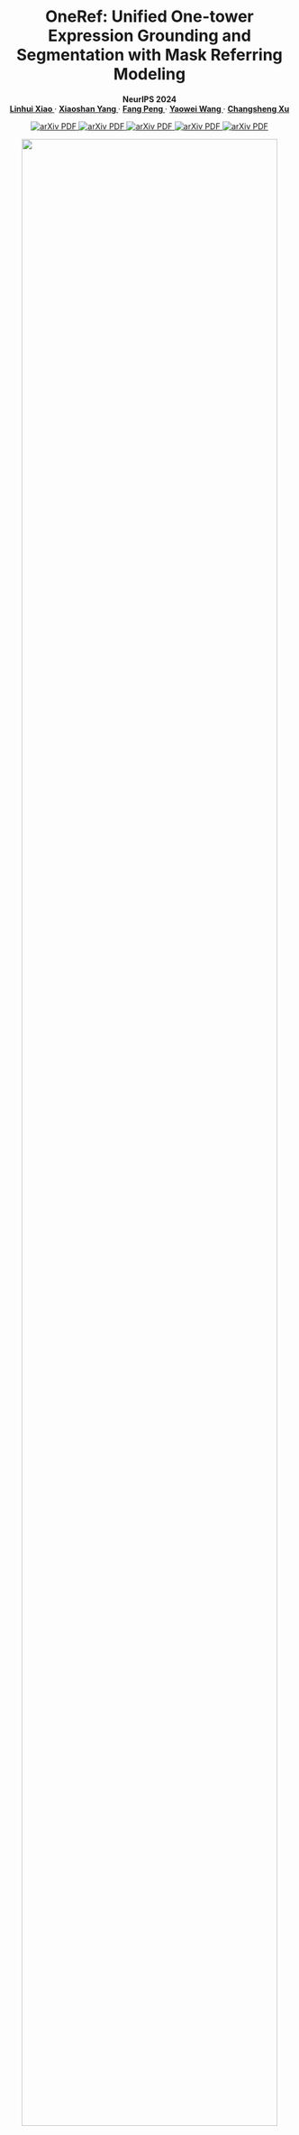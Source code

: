 [//]: # (<br />)
<p align="center"> <h1 align="center">OneRef: Unified One-tower Expression Grounding and Segmentation with Mask Referring Modeling</h1>
  <p align="center">
    <b> NeurIPS 2024 </b>
    <br />
    <a href="https://scholar.google.com.hk/citations?user=4rTE4ogAAAAJ&hl=zh-CN&oi=sra"><strong> Linhui Xiao </strong></a>
    ·
    <a href="https://yangxs.ac.cn/home"><strong>Xiaoshan Yang </strong></a>
    ·
    <a href="https://scholar.google.com.hk/citations?user=HBZ9plsAAAAJ&hl=zh-CN"><strong>Fang Peng </strong></a>
    ·
    <a href="https://scholar.google.com.hk/citations?user=o_DllmIAAAAJ&hl=zh-CN"><strong>Yaowei Wang </strong></a>
    ·
    <a href="https://scholar.google.com.hk/citations?user=hI9NRDkAAAAJ&hl=zh-CN"><strong>Changsheng Xu</strong></a>
  </p>

  <p align="center">
    <a href='https://openreview.net/pdf?id=siPdcro6uD'>
      <img src='https://img.shields.io/badge/NeurIPS PDF-purple' alt='arXiv PDF'>
    </a>
    <a href='https://neurips.cc/virtual/2024/poster/93378'>
      <img src='https://img.shields.io/badge/NeurIPS Paper Homepage-blue' alt='arXiv PDF'>
    </a>
    <a href='https://neurips.cc/media/PosterPDFs/NeurIPS%202024/93378.png?t=1729402553.3015864'>
      <img src='https://img.shields.io/badge/NeurIPS Poster-lightblue' alt='arXiv PDF'>
    </a>
    <a href='https://neurips.cc/media/neurips-2024/Slides/93378_ROahXfO.pdf'>
      <img src='https://img.shields.io/badge/NeurIPS Slides-lightgreen' alt='arXiv PDF'>
    </a>
    <a href='https://arxiv.org/pdf/2410.08021'>
      <img src='https://img.shields.io/badge/arXiv-PDF-green?style=flat&logo=arXiv&logoColor=green' alt='arXiv PDF'>
    </a>
<br />



<p align="center"> <img src='docs/fig1.jpg' align="center" width="95%"> </p>

**<p align="center"> A Comparison between OneRef model and the mainstream REC/RES architectures. </p>**

This repository is the official Pytorch implementation for the paper [**OneRef: Unified One-tower Expression Grounding 
and Segmentation with Mask Referring Modeling**](https://openreview.net/pdf?id=siPdcro6uD) 
([Publication](https://proceedings.neurips.cc/paper_files/paper/2024/file/fcd812a51b8f8d05cfea22e3c9c4b369-Paper-Conference.pdf), 
[Github Code](https://github.com/linhuixiao/OneRef), [HuggingFace model](https://huggingface.co/xiaolinhui/OneRef)), which is an advanced version
of our preliminary work **HiVG** ([Publication](https://dl.acm.org/doi/abs/10.1145/3664647.3681071), [Paper](https://openreview.net/pdf?id=NMMyGy1kKZ), 
[Code](https://github.com/linhuixiao/HiVG)) and **CLIP-VG** ([Publication](https://ieeexplore.ieee.org/abstract/document/10269126),
[Paper](https://arxiv.org/pdf/2305.08685), [Code](https://github.com/linhuixiao/CLIP-VG)). 

If you have any questions, please feel free to open an issue or contact me with emails: <xiaolinhui16@mails.ucas.ac.cn>.
Any kind discussions are welcomed!

**Please leave a <font color='orange'>STAR ⭐</font> if you like this project!**

## News

- :fire: **Update on 2025/07/30:** **All of the code and models have been released!**

  :exclamation: During the code tidying process, some bugs may arise due to changes in variable names. If any issues occur, please raise them in the [issue page](https://github.com/linhuixiao/OneRef/issues), and I will try to resolve them timely.

- :fire: **Update on 2024/12/28: We conducted a Survey of Visual Grounding over the past decade, entitled "Towards Visual Grounding: A Survey" ([Paper](https://arxiv.org/pdf/2412.20206), [Project](https://github.com/linhuixiao/Awesome-Visual-Grounding)), Comments are welcome !!!**
- :fire: **Update on 2024/10/10: Our grounding work **OneRef** ([Paper](https://arxiv.org/abs/2410.08021), [Code](https://github.com/linhuixiao/OneRef), [Model](https://huggingface.co/xiaolinhui/OneRef)) has been accepted by the top conference NeurIPS 2024 !**
- **Update on 2024/07/16:** **Our grounding work HiVG ([Publication](https://dl.acm.org/doi/abs/10.1145/3664647.3681071), [Paper](https://openreview.net/pdf?id=NMMyGy1kKZ), [Code](https://github.com/linhuixiao/HiVG)) has been accepted by the top conference ACM MM 2024 !**
- **Update on 2023/9/25:** **Our grounding work CLIP-VG ([paper](https://ieeexplore.ieee.org/abstract/document/10269126), [Code](https://github.com/linhuixiao/CLIP-VG)) has been accepted by the top journal IEEE Transaction on Multimedia (2023)!** 


## Citation

If you find our work helpful for your research, please consider citing the following BibTeX entry.   

```bibtex
@inproceedings{xiao2024oneref,
  title={OneRef: Unified One-tower Expression Grounding and Segmentation with Mask Referring Modeling},
  author={Xiao, Linhui and Yang, Xiaoshan and Peng, Fang and Wang, Yaowei and Xu, Changsheng},
  booktitle={Proceedings of the 38th International Conference on Neural Information Processing Systems},
  year={2024}
}
```

<h3 align="left">
Links: 
<a href="https://arxiv.org/abs/2410.08021">ArXiv</a>, 
<a href="https://neurips.cc/virtual/2024/poster/93378">NeurIPS 2024</a>,
<a href="https://mp.weixin.qq.com/s/khcNsfFOck67d9ADwId8Rg">论文中文解读</a>
</h3>


## TODO

[//]: # (The code is currently being tidied up, and both the code and model will be made publicly available soon!)

All the code and models for this paper have been released! 

- [x] Release all the checkpoints.
- [x] Release the full model code, training and inference code.


## Contents

1. [Introduction](#introduction)
2. [Usage](#usage)
3. [Results](#results)
4. [Contacts](#contacts)
5. [Acknowledgments](#acknowledgments)


## Highlight

- **(i) We pioneer the application of mask modeling to referring tasks by introducing a novel paradigm called mask referring modeling.** This paradigm
effectively models the referential relation between visual and language. 
- **(ii) Diverging from previous works, we propose a remarkably concise one-tower framework for grounding and referring 
segmentation in a unified modality-shared feature space.** Our model eliminates the commonly used modality 
interaction modules, modality fusion en-/decoders, and special grounding tokens. 
- **(iii) We extensively validate the effectiveness of OneRef in three referring tasks on five datasets.** Our method consistently
surpasses existing approaches and achieves SoTA performance across several settings, providing a
valuable new insights for future grounding and referring segmentation research.


## Introduction

Constrained by the separate encoding of vision and language, existing grounding
and referring segmentation works heavily rely on bulky Transformer-based fusion
en-/decoders and a variety of early-stage interaction technologies. Simultaneously,
the current mask visual language modeling (MVLM) fails to capture the nuanced
referential relationship between image-text in referring tasks. In this paper, we
propose **OneRef, a minimalist referring framework built on the modality-shared
one-tower transformer that unifies the visual and linguistic feature spaces**. To
modeling the referential relationship, we introduce a novel **MVLM paradigm** called
**Mask Referring Modeling (MRefM)**, which encompasses both referring-aware
mask image modeling and referring-aware mask language modeling. Both modules not 
only reconstruct modality-related content but also cross-modal referring
content. Within MRefM, we propose a referring-aware dynamic image masking
strategy that is aware of the referred region rather than relying on fixed ratios
or generic random masking schemes. By leveraging the unified visual language
feature space and incorporating MRefM’s ability to model the referential relations,
our approach enables direct regression of the referring results without resorting
to various complex techniques. Our method consistently surpasses existing approaches
and achieves SoTA performance on both grounding and segmentation
tasks, providing valuable insights for future research.

For more details, please refer to [our paper](https://openreview.net/pdf?id=siPdcro6uD).


## Usage
### Dependencies
- Python 3.9.10
- PyTorch 2.0.1
- timm 0.6.13
- Check [requirements.txt](requirements.txt) for other dependencies. 

Our environment is aligned with Beit-3. Besides, our model is **easy to deploy** in a variety of environments and **has been successfully tested** on multiple pytorch versions.


### Image Data Preparation
1.You can download the images from the original source and place them in your disk folder, such as `$/path_to_image_data`:
- [MS COCO 2014](download_mscoco2014.sh) (for RefCOCO, RefCOCO+, RefCOCOg dataset, almost 13.0GB) 
- [ReferItGame](https://drive.google.com/drive/folders/1D4shieeoKly6FswpdjSpaOrxJQNKTyTv)
- [Flickr30K Entities](http://shannon.cs.illinois.edu/DenotationGraph/#:~:text=make%20face-,Downloads,-Please%20fill%20in)

   We provide a script to download the mscoco2014 dataset, you just need to run the script in terminal with the following command:
   ```
   bash download_mscoco2014.sh
   ```
   Or you can also follow the data preparation of TransVG, which can be found in [GETTING_STARTED.md](https://github.com/djiajunustc/TransVG/blob/main/docs/GETTING_STARTED.md).

Only the image data in these datasets is used, and these image data is easily find in similar repositories of visual grounding work, such as [TransVG](https://github.com/linhuixiao/TransVG) etc. 
Finally, the `$/path_to_image_data` folder will have the following structure:

```angular2html
|-- image_data
   |-- Flickr30k
      |-- flickr30k-images
   |-- other
      |-- images
        |-- mscoco
            |-- images
                |-- train2014
   |-- referit
      |-- images
```
- ```$/path_to_image_data/image_data/Flickr30k/flickr30k-images/```: Image data for the Flickr30K dataset, please download from this [link](http://shannon.cs.illinois.edu/DenotationGraph/#:~:text=make%20face-,Downloads,-Please%20fill%20in). Fill the form and download the images.
- ```$/path_to_image_data/image_data/other/images/```: Image data for RefCOCO/RefCOCO+/RefCOCOg, i.e., mscoco2014. 
- ```$/path_to_image_data/image_data/referit/images/```: Image data for ReferItGame.

## Text-Box Anotations 
The labels in the fully supervised scenario is consistent with previous works such as [CLIP-VG](https://github.com/linhuixiao/CLIP-VG).

:star: As we need to conduct pre-training with mixed datasets, we have shuffled the order of the datasets and unified 
some of the dataset formats. You need to download our text annotation files from the [HuggingFace homepage](https://huggingface.co/xiaolinhui/OneRef/tree/main/text_box_annotation).

### Fully supervised setting
<table>
    <tr> <!-- line 3 -->
    <th style="text-align:center" > Datasets </th>
    <th style="text-align:center" > RefCOCO </th>
    <th style="text-align:center" > RefCOCO+ </th>
    <th style="text-align:center" > RefCOCOg-g </th>
    <th style="text-align:center" > RefCOCOg-u </th>
    <th style="text-align:center" > ReferIt </th>
    <th style="text-align:center" > Flickr </th>
    <th style="text-align:center" > mixup_with_refc </th>
    <th style="text-align:center" > mixup_with_refc_referit </th>
    </tr>
    <tr> <!-- line 2 -->
        <th style="text-align:center" rowspan="1"> url, size </th> <!-- table head -->
        <th style="text-align:center" colspan="8"> <a href="https://huggingface.co/xiaolinhui/OneRef/tree/main/text_box_annotation">All of six datasets</a>,  ~400.0MB </th>  <!-- table head -->
</tr>
</table>

\* The `mixup_with_refc` denotes the mixup of the training data from RefCOCO/+/g-umd (without use gref), which used in RES task. The `mixup_with_refc_referit` denotes the 
mixup of the training data from RefCOCO/+/g (without use gref) and ReferIt Game, which used in REC task. The val and test split of both Mixup1
and Mixup2 are used the val and testA file from RefCOCOg. <u>The training data in RefCOCOg-g (i.e., gref) exist data leakage.</u>


Download the above annotations to a disk directory such as `$/path_to_split`; then will have the following similar directory structure:

```angular2html
|-- /single_dataset
    ├── flickr
    │   ├── flickr_test.pth
    │   ├── flickr_train.pth
    │   └── flickr_val.pth
    ├── gref
    │   ├── gref_train.pth
    │   └── gref_val.pth
    ├── gref_umd
    │   ├── gref_umd_test.pth
    │   ├── gref_umd_train.pth
    │   └── gref_umd_val.pth
    ├── referit
    │   ├── referit_test.pth
    │   ├── referit_train.pth
    │   └── referit_val.pth
    ├── unc
    │   ├── unc_testA.pth
    │   ├── unc_testB.pth
    │   ├── unc_train.pth
    │   └── unc_val.pth
    └── unc+
        ├── unc+_testA.pth
        ├── unc+_testB.pth
        ├── unc+_train.pth
        └── unc+_val.pth
|-- /mixup_with_refc
    ├── mixup
    │   ├── mixup_test.pth
    │   ├── mixup_train.pth
    │   └── mixup_val.pth
|-- /mixup_with_refc_referit
    ├── mixup
    │   ├── mixup_test.pth
    │   ├── mixup_train.pth
    │   └── mixup_val.pth
```


## Pre-trained Checkpoints


The checkpoints include the <font color=Red>**Base model**</font> and <font color=Red>**Large model**</font> 
under the <font color=Red>**single-dataset fine-tuning**</font> setting and <font color=Red>**dataset-mixed 
grounding pretraining**</font> setting with **Both** <font color=Red>**REC**</font> and <font color=Red>**RES**</font> tasks. 

**<font color=Orange>It should be noted that OneRef involves 29 models with a total size of 125GB, and we have made all of these 29 models 
open source</font>. We ensure that these models can reproduce the results in the paper. If these models fail to reproduce 
the results or encounter errors, please contact us promptly via email or by raising an issue. 
We will check and upload the correct models. This might be due to model upload errors or model corruption 
during disk storage. After all, we trained nearly a hundred models during the research course of this work.**

<a href="https://huggingface.co/xiaolinhui/OneRef/tree/main"><picture><source media="(prefers-color-scheme: dark)" srcset="https://raw.githubusercontent.com/lobehub/lobe-icons/refs/heads/master/packages/static-png/dark/huggingface-color.png" /><img height="36px" width="36px" src="https://raw.githubusercontent.com/lobehub/lobe-icons/refs/heads/master/packages/static-png/light/huggingface-color.png" /></picture><br/>HuggingFace： 
All the models are publicly available on the [**OneRef Huggingface homepage**](https://huggingface.co/xiaolinhui/OneRef/tree/main). You can freely download the corresponding models on this website.

### REC task: Single-dataset fine-tuning checkpoints download

<table>
    <tr> <!-- line 3 -->
    <th style="text-align:center" > Datasets </th>
    <th style="text-align:center" > RefCOCO </th>
    <th style="text-align:center" > RefCOCO+ </th>
    <th style="text-align:center" > RefCOCOg-u </th>
    <th style="text-align:center" > ReferIt </th>
    <th style="text-align:center" > Flickr </th>
    </tr> 
    <tr> <!-- line 2 -->
        <th style="text-align:center" rowspan="1"> Base model </th> <!-- table head -->
        <th style="text-align:center" colspan="6"> <a href="https://drive.google.com/file/d/1C64fr7X-snTvZ8MlccPmYZOlkAOhlYpF/view?usp=drive_link"> Google Drive, rec_single_dataset_finetuning_base.zip (for all), ~9.0 GB </a>  </th>  <!-- table head -->
    </tr>
    <tr> <!-- line 2 -->
        <th style="text-align:center" rowspan="1"> Base model </th> <!-- table head -->
        <th style="text-align:center" colspan="6"> <a href="https://huggingface.co/xiaolinhui/OneRef/blob/main/rec_single_dataset_finetuning_base.zip"> Hugging Face, rec_single_dataset_finetuning_base.zip (for all), ~9.0 GB </a>  </th>  <!-- table head -->
    </tr>
    <tr> <!-- line 2 -->
        <th style="text-align:center" rowspan="1"> Large model </th> <!-- table head -->
        <th style="text-align:center" colspan="1"> <a href="https://huggingface.co/xiaolinhui/OneRef/blob/main/rec_single_dataset_finetuning_large_unc.pth">finetuning_large_unc, ~8.0 GB </a>  </th>  <!-- table head -->
        <th style="text-align:center" colspan="1"> <a href="https://huggingface.co/xiaolinhui/OneRef/blob/main/rec_single_dataset_finetuning_large_unc%2B.pth">finetuning_large_unc+, ~8.0 GB </a>  </th>  <!-- table head -->
        <th style="text-align:center" colspan="1"> <a href="https://huggingface.co/xiaolinhui/OneRef/blob/main/rec_single_dataset_finetuning_large_gref_umd.pth">finetuning_large_gref_umd, ~8.0 GB </a>  </th>  <!-- table head -->
        <th style="text-align:center" colspan="1"> <a href="https://huggingface.co/xiaolinhui/OneRef/blob/main/rec_single_dataset_finetuning_large_referit.pth">finetuning_large_referit, ~8.0 GB </a>  </th>  <!-- table head -->
        <th style="text-align:center" colspan="1"> <a href="https://huggingface.co/xiaolinhui/OneRef/blob/main/rec_single_dataset_finetuning_large_flickr.pth">finetuning_large_flickr, ~8.0 GB </a>  </th>  <!-- table head -->
    </tr>
</table>



### REC task: Mixup grounding pre-training checkpoints download

<table>
    <tr> <!-- line 3 -->
    <th style="text-align:center" > Datasets </th>
    <th style="text-align:center" > Mixup (RefCOCO/+/g) </th>
    <th style="text-align:center" > ReferIt </th>
    <th style="text-align:center" > Flickr </th>
</tr>
    <tr> <!-- line 2 -->
        <th style="text-align:center" rowspan="1"> base model </th> <!-- table head -->
        <th style="text-align:center" colspan="3"> <a href="https://huggingface.co/xiaolinhui/OneRef/blob/main/rec_mixup_grounding_pretraining_base.zip">rec_mixup_grounding_pretraining_base.zip, ~6.0 GB </a>  </th>  <!-- table head -->
    </tr>
    <tr> <!-- line 3 -->
    <th style="text-align:center" > Large model </th>
    <th style="text-align:center" > <a href="https://huggingface.co/xiaolinhui/OneRef/blob/main/rec_mixup_grounding_pretraining_large_unc%2Bg.pth">mixup_pretraining_large_unc+g, ~8.0 GB</a> </th>
    <th style="text-align:center" > <a href="https://huggingface.co/xiaolinhui/OneRef/blob/main/rec_mixup_grounding_pretraining_large_referit.pth">mixup_pretraining_large_referit, ~8.0 GB</a> </th>
    <th style="text-align:center" > <a href="https://huggingface.co/xiaolinhui/OneRef/blob/main/rec_mixup_grounding_pretraining_large_flickr.pth">mixup_pretraining_large_flickr, ~8.0 GB</a> </th>
    </tr>
</table>


### REC task: Ultimate performance prediction in our [Grounding Survey paper](https://arxiv.org/pdf/2412.20206)

<table>
    <tr> <!-- line 3 -->
    <th style="text-align:center" > Datasets </th>
    <th style="text-align:center" > Mixup (RefCOCO/+/g) </th>
</tr>
    <tr> <!-- line 2 -->
        <th style="text-align:center" rowspan="1"> base model </th> <!-- table head -->
        <th style="text-align:center" colspan="1"> <a href="https://huggingface.co/xiaolinhui/OneRef/blob/main/rec_mixup_grounding_ultimate_performance_base_in_the_survey.zip">rec_mixup_grounding_ultimate_performance_base.zip, ~6.0 GB </a>  </th>  <!-- table head -->
    </tr>
    <tr> <!-- line 3 -->
    <th style="text-align:center" > Large model </th>
    <th style="text-align:center" > <a href="">rec_mixup_grounding_ultimate_performance_large, ~8.0 GB</a> </th>
    </tr>
</table>


### RES task: Single-dataset fine-tuning checkpoints download

<table>
    <tr> <!-- line 3 -->
    <th style="text-align:center" > Datasets </th>
    <th style="text-align:center" > RefCOCO </th>
    <th style="text-align:center" > RefCOCO+ </th>
    <th style="text-align:center" > RefCOCOg-u </th>
    </tr>
    <tr> <!-- line 2 -->
        <th style="text-align:center" rowspan="1"> base model </th> <!-- table head -->
        <th style="text-align:center" colspan="3"> <a href="https://huggingface.co/xiaolinhui/OneRef/blob/main/res_single_dataset_finetuning_base.zip"> res_single_dataset_finetuning_base.zip, ~6.0 GB </a>  </th>  <!-- table head -->
    </tr>
    <tr> <!-- line 2 -->
        <th style="text-align:center" rowspan="1"> Large model </th> <!-- table head -->
        <th style="text-align:center" colspan="1"> <a href="https://huggingface.co/xiaolinhui/OneRef/blob/main/res_single_dataset_finetuning_large_unc.pth">finetuning_large_unc, ~8.0 GB </a>  </th>  <!-- table head -->
        <th style="text-align:center" colspan="1"> <a href="https://huggingface.co/xiaolinhui/OneRef/blob/main/res_single_dataset_finetuning_large_unc%2B.pth">finetuning_large_unc+, ~8.0 GB </a>  </th>  <!-- table head -->
        <th style="text-align:center" colspan="1"> <a href="https://huggingface.co/xiaolinhui/OneRef/blob/main/res_single_dataset_finetuning_large_gref_umd.pth">finetuning_large_gref_umd, ~8.0 GB </a>  </th>  <!-- table head -->
    </tr>
</table>



### RES task: Mixup grounding pre-training checkpoints download

<table>
    <tr> <!-- line 3 -->
    <th style="text-align:center" > Datasets </th>
    <th style="text-align:center" > Mixup (RefCOCO/+/g) </th>
    </tr>
    <tr> <!-- line 2 -->
        <th style="text-align:center" rowspan="1"> base model </th> <!-- table head -->
        <th style="text-align:center" colspan="1"> <a href="https://huggingface.co/xiaolinhui/OneRef/blob/main/res_mixup_grounding_pretraining_base.zip">res_mixup_pretraining_base.zip, ~1.0 GB </a>  </th>  <!-- table head -->
    </tr>
    <tr> <!-- line 3 -->
    <th style="text-align:center" > Large model </th>
    <th style="text-align:center" > <a href="https://huggingface.co/xiaolinhui/OneRef/blob/main/res_mixup_grounding_pretraining_large_unc_%2B_g.pth">res_mixup_pretraining_large, ~2.0 GB</a> </th>
    </tr>
</table>


After downloading all of these checkpoints, you can save them in the following directory, allowing you to train and test 
the five datasets at once and just using a single script.

```angular2html
|-- /finetuning_checkpoints (base or large model, rec or res task)
    ├── flickr
    │   └── best_checkpoint.pth
    ├── gref_umd
    │   └── best_checkpoint.pth
    ├── referit
    │   └── best_checkpoint.pth
    ├── unc
    │   └── best_checkpoint.pth
    └── unc+
        └── best_checkpoint.pth

|-- /mixup_grounding_pretraining (base or large model, rec or res task)
    └── mixup
        └── best_checkpoint.pth
```



### MRefM pretrained backbone checkpoints download



 We propose our multimodal **Mask Referring Modeling (MRefM)** paradigm to enhance the model's referring comprehension ability. 
 Since MRefM aims to improve its general referring comprehension ability through pre-training, it mainly demonstrates its 
 performance gain under the mixed pre-training setting. In the experiment, the MRefM pre-training **for the REC task** is 
 mainly carried out through a mixture of the RefCOCO/+/g (short as RefC) and ReferIt datasets. To ensure a fair comparison,
 the MRefM pre-training **for the RES task** is mainly carried out through a mixture of the RefC datasets. 
 
For MRefM pre-training, the base model took 15 hours on 32 NVIDIA A100 GPUs, while the large model took 50 hours on 
the same number of GPUs. We provide the MRefM pre-trained checkpoints at the following: All model are placed in [HuggingFace Page](https://huggingface.co/xiaolinhui/OneRef/tree/main)


<table>
    <tr> <!-- line 3 -->
    <th style="text-align:center" > MRefM Model for REC </th>
    <th style="text-align:center" > Pretraining dataset </th>
    <th style="text-align:center" > Checkpoints </th>
    </tr>
    <tr> <!-- line 2 -->
        <th style="text-align:center" rowspan="1">  Base model  </th> <!-- table head -->
        <th style="text-align:center" rowspan="1">  RefC,ReferIt </th> <!-- table head -->
        <th style="text-align:center" colspan="1"> <a href="https://huggingface.co/xiaolinhui/OneRef/blob/main/mrefm_pretrain_patch16_384/rec_mrefm_pretrain_base_patch16_384.pth">rec_mrefm_base_patch16_384, ~2 GB </a>  </th>  <!-- table head -->
    </tr>
    <tr> <!-- line 3 -->
    <th style="text-align:center" > Large model </th>
        <th style="text-align:center" rowspan="1">  RefC,ReferIt </th> <!-- table head -->
    <th style="text-align:center" > <a href="https://huggingface.co/xiaolinhui/OneRef/blob/main/mrefm_pretrain_patch16_384/rec_mrefm_pretrain_large_patch16_384.pth">rec_mrefm_large_patch16_384, ~7 GB</a> </th>
    </tr>
</table>



<table>
    <tr> <!-- line 3 -->
    <th style="text-align:center" > MRefM Model for RES </th>
    <th style="text-align:center" > Pretraining dataset </th>
    <th style="text-align:center" > Checkpoints </th>
    </tr>
    <tr> <!-- line 2 -->
        <th style="text-align:center" rowspan="1">  Base model </th> <!-- table head -->
        <th style="text-align:center" > RefC </th>
        <th style="text-align:center" colspan="1"> <a href="https://huggingface.co/xiaolinhui/OneRef/blob/main/mrefm_pretrain_patch16_384/res_mrefm_pretrain_base_patch16_384.pth">res_mrefm_base_patch16_384, ~2 GB </a>  </th>  <!-- table head -->
    </tr>
    <tr> <!-- line 3 -->
    <th style="text-align:center" >  Large model  </th>
    <th style="text-align:center" > RefC </th>
    <th style="text-align:center" > <a href="https://huggingface.co/xiaolinhui/OneRef/blob/main/mrefm_pretrain_patch16_384/res_mrefm_pretrain_large_patch16_384.pth">res_mrefm_base_patch16_384, ~7 GB</a> </th>
    </tr>
</table>


### Original BEiT-3 checkpoints download

In order to facilitate the reproducibility of the MRefM pre-training results and to achieve transferability in non-MRefM settings,
we also provide the original BEiT-3 model as follows. You can download it from the table below or from 
the [BEiT-3 official repository](https://github.com/microsoft/unilm/tree/master/beit3).


<table>
    <tr> <!-- line 3 -->
    <th style="text-align:center" > BEiT-3 original model </th>
    <th style="text-align:center" > Checkpoints </th>
    </tr>
    <tr> <!-- line 2 -->
        <th style="text-align:center" rowspan="1">  Sentencepiece model (Tokenizer) </th> <!-- table head -->
        <th style="text-align:center" colspan="1"> <a href="https://huggingface.co/xiaolinhui/OneRef/blob/main/beit3_checkpoints/beit3.spm">sp3 Sentencepiece model, 1 MB </a>  </th>  <!-- table head -->
    </tr>
    <tr> <!-- line 2 -->
        <th style="text-align:center" rowspan="1">  MIM VQKD model </th> <!-- table head -->
        <th style="text-align:center" colspan="1"> <a href="https://huggingface.co/xiaolinhui/OneRef/blob/main/beit3_checkpoints/vqkd_encoder_base_decoder_3x768x12_clip-d5036aa7.pth">vqkd model, 438 MB </a>  </th>  <!-- table head -->
    </tr>
    <tr> <!-- line 2 -->
        <th style="text-align:center" rowspan="1"> BEiT-3 Base model </th> <!-- table head -->
        <th style="text-align:center" colspan="1"> <a href="https://huggingface.co/xiaolinhui/OneRef/blob/main/beit3_checkpoints/beit3_base_indomain_patch16_224.pth">beit3_base_indomain_patch16_224, 554 MB </a>  </th>  <!-- table head -->
    </tr>
    <tr> <!-- line 3 -->
    <th style="text-align:center" >  BEiT-3 Large model  </th>
    <th style="text-align:center" > <a href="https://huggingface.co/xiaolinhui/OneRef/blob/main/beit3_checkpoints/beit3_large_indomain_patch16_224.pth">beit3_large_indomain_patch16_224, 1.5 GB</a> </th>
    </tr>
</table>


## REC and RES Transfer Training and Evaluation

As shown below, we have provided complete evaluation, training, and pre-training scripts in the [train_and_eval_script](train_and_eval_script). 

```angular2html
train_and_eval_script
├── eval_rec_mixup_grounding_pretraining_base.sh
├── eval_rec_mixup_grounding_pretraining_large.sh
├── eval_rec_single_dataset_finetuning_base.sh
├── eval_rec_single_dataset_finetuning_large.sh
├── eval_res_mixup_grounding_pretraining_base.sh
├── eval_res_mixup_grounding_pretraining_large.sh
├── eval_res_single_dataset_finetuning_base.sh
├── eval_res_single_dataset_finetuning_large.sh
├── MRefM_pretraining
│   ├── rec_mrefm_pretraining_base.sh
│   ├── rec_mrefm_pretraining_large.sh
│   ├── res_mrefm_pretraining_base.sh
│   └── res_mrefm_pretraining_large.sh
├── submit_for_multi_node_pretraining
│   ├── get_master_ip.sh
│   ├── master_ip.sh
│   └── train_and_eval_for_multi_node.sh
├── train_rec_mixup_grounding_pretraining_base.sh
├── train_rec_mixup_grounding_pretraining_large.sh
├── train_rec_single_dataset_finetuning_base.sh
├── train_rec_single_dataset_finetuning_large.sh
├── train_res_mixup_grounding_pretraining_base.sh
├── train_res_mixup_grounding_pretraining_large.sh
├── train_res_single_dataset_finetuning_base.sh
└── train_res_single_dataset_finetuning_large.sh
```

You only need to modify the corresponding paths (change ```$/path_to_split```, ``` $/path_to_image_data```, ``` $/path_to_output``` to your own file directory), 
and then execute the corresponding scripts with the ```bash``` command to test and train the relevant models. 

1. Training on RefCOCO with single dataset finetuning setting. 
    
    ```
    CUDA_VISIBLE_DEVICES=3,4,5,6,7 python -m torch.distributed.launch --nproc_per_node=5 --master_port 28887 --use_env train_clip_vg.py --num_workers 32 --epochs 120 --batch_size 64 --lr 0.00025  --lr_scheduler cosine --aug_crop --aug_scale --aug_translate    --imsize 224 --max_query_len 77  --sup_type full --dataset unc      --data_root $/path_to_image_data --split_root $/path_to_split --output_dir $/path_to_output/output_v01/unc;
    ```
    Please refer to [train_and_eval_script/train_rec_single_dataset_finetuning_base.sh](train_and_eval_script/train_rec_single_dataset_finetuning_base.sh) for training commands on other datasets.

2. Evaluation on RefCOCO. 
    ```
    CUDA_VISIBLE_DEVICES=2,3,4,5,6,7 python -m torch.distributed.launch --nproc_per_node=6 --master_port 28888 --use_env eval.py --num_workers 2 --batch_size 128    --dataset unc      --imsize 224 --max_query_len 77 --data_root $/path_to_image_data --split_root $/path_to_split --eval_model $/path_to_output/output_v01/unc/best_checkpoint.pth      --eval_set val    --output_dir $/path_to_output/output_v01/unc;
    ```
    Please refer to [train_and_eval_script/eval_rec_single_dataset_finetuning_base.sh](train_and_eval_script/eval_rec_single_dataset_finetuning_base.sh) for evaluation commands on other splits or datasets.
    
3. We strongly recommend to use the ```bash``` commands to training or testing with different datasets and splits, 
    which will significant reduce the training workforce. such as:
    ```
    bash train_and_eval_script/train_rec_single_dataset_finetuning_base.sh
    ```

 **It should be noted that**, due to the limited number of data samples in the single-dataset setting, MRefM did not yield significant improvements in performance. To streamline the training process and facilitate the reproducibility of our work, we provide a training process without MRefM pre-training specifically for the single-dataset scenario.


## MRefM Pre-training

### 1. One-node Pre-training
   Single-node means that only one multi-card server is needed. You just need to run the following command. This training is not much different from the fine-tuning training.

    CUDA_VISIBLE_DEVICES=3,4,5,6,7 python -m torch.distributed.launch --nproc_per_node=5 --master_port 28887 --use_env train_clip_vg.py --num_workers 32 --epochs 120 --batch_size 64 --lr 0.00025  --lr_scheduler cosine --aug_crop --aug_scale --aug_translate    --imsize 224 --max_query_len 77  --sup_type full --dataset unc      --data_root $/path_to_image_data --split_root $/path_to_split --output_dir $/path_to_output/output_v01/unc;

   Or using the bash command as follows:

```angular2html
bash train_and_eval_script/MRefM_pretraining/rec_mrefm_pretraining_base.sh
```

### 2. Multi-node Pre-training

 Multi-node training means that multiple multi-card servers are required. You need to use the scripts in the [train_and_eval_script/submit_for_multi_node_pretraining](train_and_eval_script/submit_for_multi_node_pretraining) directory to start the process on multiple servers. For detailed operations, you can refer to the relevant tutorials.

## Results

### 1. REC task
<details open>
<summary><font size="4">
REC Single-dataset Fine-tuning SoTA Result Table
</font></summary>
<img src="docs/tab1.jpg" alt="COCO" width="100%">
</details>

<details open>
<summary><font size="4">
REC Dataset-mixed Pretraining SoTA Result Table
</font></summary>
<img src="docs/tab2.jpg" alt="COCO" width="100%">
</details>

### 2. RES task

<details open>
<summary><font size="4">
RES Single-dataset Fine-tuning and Dataset-mixed Pretraining SoTA Result Table (mIoU)
</font></summary>
<img src="docs/tab3.jpg" alt="COCO" width="100%">
</details>


<details open>
<summary><font size="4">
RES Single-dataset Fine-tuning and Dataset-mixed Pretraining SoTA Result Table (oIoU)
</font></summary>
<img src="docs/tab4.jpg" alt="COCO" width="100%">
</details>

### 3. Our model also has significant energy efficiency advantages.

<details open>
<summary><font size="4">
Comparison of the computational cost in REC task.
</font></summary>
<div align=center>
<img src="docs/tab5.jpg" alt="COCO" width="70%"></div>
</details>



## Methods 

<p align="center"> <img src='docs/fig2.jpg' align="center" width="100%"> </p>

**<p align="center"> An Illustration of our multimodal Mask Referring Modeling (MRefM) paradigm, which
includes Referring-aware mask image modeling and Referring-aware mask language modeling. </p>**


<p align="center"> <img src='docs/fig3.jpg' align="center" width="100%"> </p>

**<p align="center">  An Illustration of the referring-based grounding and segmentation transfer. </p>**

<p align="center"> <img src='docs/fig4.jpg' align="center" width="100%"> </p>

**<p align="center"> Illustrations of random masking (MAE) [27], block-wise masking (BEiT) [4], and our
referring-aware dynamic masking. α denotes the entire masking ratio, while β and γ denote the
masking ratio beyond and within the referred region. </p>**


## Visualization
<p align="center"> <img src='docs/fig6.jpg' align="center" width="80%"> </p>
  
**<p align="center">  Qualitative results on the RefCOCO-val dataset. </p>**

<p align="center"> <img src='docs/fig7.jpg' align="center" width="80%"> </p>
  
**<p align="center">  Qualitative results on the RefCOCO+-val dataset. </p>**

<p align="center"> <img src='docs/fig8.jpg' align="center" width="80%"> </p>
  
**<p align="center">  Qualitative results on the RefCOCOg-val dataset. </p>**

Each example shows two different query texts. From left to right: the original input image, the ground truth with
box and segmentation mask (in green), the RES prediction of OneRef (in cyan), the REC prediction
of OneRef (in cyan), and the cross-modal feature.


## Contacts
Email: <xiaolinhui16@mails.ucas.ac.cn>.
Any kind discussions are welcomed!

## Acknowledgement

Our model is related to [BEiT-3](https://github.com/microsoft/unilm/tree/master/beit3) and 
[MAE](https://github.com/facebookresearch/mae). Thanks for their great work!

We also thank the great previous work including [TransVG](https://github.com/linhuixiao/TransVG), 
[DETR](https://github.com/facebookresearch/detr), [CLIP](https://github.com/openai/CLIP), 
[CLIP-VG](https://github.com/linhuixiao/CLIP-VG), etc. 

Thanks [Microsoft](https://github.com/microsoft/unilm) for their awesome models.



## Star History

[![Star History Chart](https://api.star-history.com/svg?repos=linhuixiao/OneRef&type=Date)](https://star-history.com/#linhuixiao/OneRef&Date)










